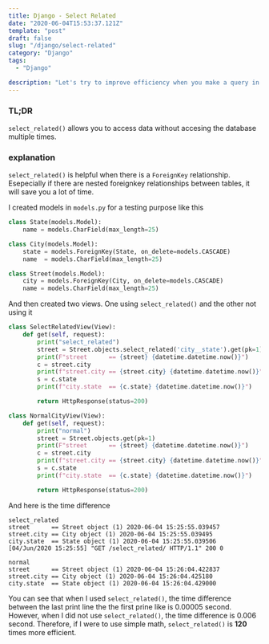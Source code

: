```yaml
---
title: Django - Select Related
date: "2020-06-04T15:53:37.121Z"
template: "post"
draft: false
slug: "/django/select-related"
category: "Django"
tags:
  - "Django"

description: "Let's try to improve efficiency when you make a query in Django"
---
```


### TL;DR

`select_related()` allows you to access data without accesing the database multiple times.

### explanation

`select_related()` is helpful when there is a `ForeignKey` relationship. Esepecially if there are nested foreignkey relationships between tables, it will save you a lot of time.

I created models in `models.py` for a testing purpose like this

```python
class State(models.Model):
    name = models.CharField(max_length=25)

class City(models.Model):
    state = models.ForeignKey(State, on_delete=models.CASCADE)
    name  = models.CharField(max_length=25)

class Street(models.Model):
    city = models.ForeignKey(City, on_delete=models.CASCADE)
    name = models.CharField(max_length=25)
```

And then created two views. One using `select_related()` and the other not using it

```python
class SelectRelatedView(View):
    def get(self, request):
        print("select_related")
        street = Street.objects.select_related('city__state').get(pk=1)
        print(F"street      == {street} {datetime.datetime.now()}")
        c = street.city
        print(f"street.city == {street.city} {datetime.datetime.now()}")
        s = c.state
        print(f"city.state  == {c.state} {datetime.datetime.now()}")

        return HttpResponse(status=200)

class NormalCityView(View):
    def get(self, request):
        print("normal")
        street = Street.objects.get(pk=1)
        print(F"street      == {street} {datetime.datetime.now()}")
        c = street.city
        print(f"street.city == {street.city} {datetime.datetime.now()}")
        s = c.state
        print(f"city.state  == {c.state} {datetime.datetime.now()}")

        return HttpResponse(status=200)
```

And here is the time difference

```
select_related
street      == Street object (1) 2020-06-04 15:25:55.039457
street.city == City object (1) 2020-06-04 15:25:55.039495
city.state  == State object (1) 2020-06-04 15:25:55.039506
[04/Jun/2020 15:25:55] "GET /select_related/ HTTP/1.1" 200 0

normal
street      == Street object (1) 2020-06-04 15:26:04.422837
street.city == City object (1) 2020-06-04 15:26:04.425180
city.state  == State object (1) 2020-06-04 15:26:04.429000
```

You can see that when I used `select_related()`, the time difference between the last print line the the first prine like is 0.00005 second. However, when I did not use `select_related()`, the time difference is 0.006 second. Therefore, if I were to use simple math, `select_related()` is **120** times more efficient.
